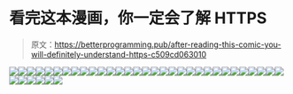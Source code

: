 # 看完这本漫画，你一定会了解 HTTPS

> 原文：<https://betterprogramming.pub/after-reading-this-comic-you-will-definitely-understand-https-c509cd063010>

![](img/f38cf04e1adc9a651e6ce4dd2ea812bc.png)![](img/f6f80ad7e726079eb177f94a647b22ac.png)![](img/013c8528e836bceccaddd070b2b29a6b.png)![](img/8d7f95227b8090a0b1c22f857aeded68.png)![](img/fa6e04ff34f676e01f3a0ae4700762df.png)![](img/f48601da8f34ef3df97757c6dce0b64b.png)![](img/185acf0d87e9869c46eb4386a808e439.png)![](img/784a3527c92ae5ad225600c644cf9894.png)![](img/3a882eb2bc46098037299dc18c1fb42b.png)![](img/62306cab9d3e8cb3fc8267e292911da4.png)![](img/2cdeba34a32b54c5e67f953098a497fa.png)![](img/15d9d85a4e933d9c472c8c73f3abbf24.png)![](img/be8d773ba296213fbc33164b224196ff.png)![](img/6ab5ea3f692feeb4496efafb68ed53a4.png)![](img/d28f019f84dfe5a88194ba6579445144.png)![](img/9ffb77b7b36c740e5a60f4142608a188.png)![](img/925141460ab2e66c8ec8a024bde46df3.png)![](img/cc594bd1a2c63d19108440c3da8cb3f7.png)![](img/7922307f92b597f9eab2f72ccf31ca5f.png)![](img/b639cc5fded073ea1362c4c2b88b8d5c.png)![](img/c343016231fe64b995aba5f53df8dcfd.png)![](img/8f5fd780c6ff8525a3df554c03639396.png)![](img/7d277868759f84851f1a29fe0521436f.png)![](img/f9ee6ac480b4133d965ee226feb65a74.png)![](img/b86f47b5548f810a6ceabe9504a7b487.png)![](img/2effadccf48c19d63a398e6c3d7e93e6.png)![](img/e31980cd7405b99af5f9effedd615b6f.png)![](img/7ad180560c33e3c6a18684b9deac8dcc.png)![](img/b491a866adbb978bcdbceb10cc591e2f.png)![](img/1cd5dcd41398abf1b3d15285c4c4471a.png)![](img/432c5dd2980a13296b79e98caa3c405e.png)![](img/f911e343cfdfce561fc8f8eeb5c6ca39.png)![](img/4fe3c78daf7bbbcdede1219e04135788.png)![](img/59ad1907ddb316a8ef6a223da9556d4e.png)![](img/daf9907dfa02082bffbc46035cecd1f6.png)![](img/4e218148e73071ce58d755b8f90fea73.png)![](img/d32442a1b531df0356e92a9aca800854.png)